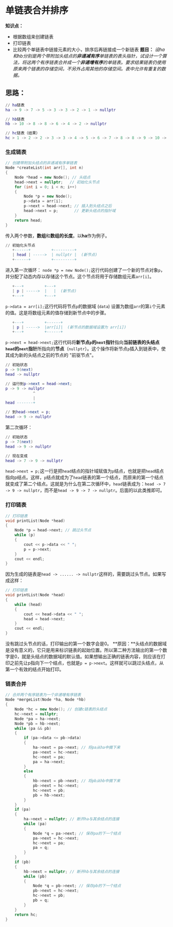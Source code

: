 # 单链表合并排序
**知识点：**
+ 根据数组来创建链表
+ 打印链表
+ 比较两个单链表中链接元素的大小，排序后再链接成一个新链表
**题目：**
_设ha和hb分别是两个带附加头结点的**非递减有序**单链表的表头指针，试设计一个算法，将这两个有序链表合并成一个**非递增有序**的单链表。要求结果链表仍使用原来两个链表的存储空间，不另外占用其他的存储空间。表中允许有重复的数据。_

## 思路：
```lua
// ha链表
ha -> 9 -> 7 -> 5 -> 3 -> 3 -> 2 -> 1 -> nullptr

// hb链表
hb -> 10 -> 8 -> 8 -> 6 -> 4 -> 2 -> nullptr

// hc链表（结果）
hc > 1 -> 2 -> 2 -> 3 -> 3 -> 4 -> 5 -> 6 -> 7 -> 8 -> 8 -> 9 -> 10 -> nullptr
```
### 生成链表
```C++
// 创建带附加头结点的非递减有序单链表
Node *createList(int arr[], int n)
{
    Node *head = new Node(); // 头结点
    head->next = nullptr;	// 初始化头节点
    for (int i = 0; i < n; i++)
    {
        Node *p = new Node();
        p->data = arr[i];
        p->next = head->next; // 插入到头结点之后
        head->next = p;       // 更新头结点的指针域
    }
    return head;
}
```

传入两个参数，**数组**和**数组的长度**。以**ha**作为例子。
```lua
// 初始化头节点
   +------+         +---------+
   | head | ----->  | nullptr |  (新节点)
   +------+         +---------+
```
进入第一次循环：
` node *p = new Node(); `这行代码创建了一个新的节点对象`p`，并分配了动态内存以存储这个节点。这个节点将用于存储数组元素`arr[i]`。

```lua
   +---+         +---+
   | p | ----->  |   |  (新节点)
   +---+         +---+
```
`p->data = arr[i];`这行代码将节点`p`的数据域 (`data`) 设置为数组`arr`的第` i `个元素的值。这是将数组元素的值存储到新节点中的步骤。

```lua
   +---+         +------+
   | p | ----->  |arr[i]|  (新节点的数据域设置为 arr[i])
   +---+         +------+
```
`p->next = head->next;`这行代码将**新节点` p `的` next `指针**指向**当前链表的头结点` head `的` next `指针**所指向的**节点**（`nullptr`）。这个操作将新节点` p `插入到链表中，使其成为新的头结点之前的节点的 "前驱节点"。

```lua
// 初始状态
p -> 9(next)
head -> nullptr

// 运行到p->next = head->next;
p -> 9 -> nullptr
            ^
            |
head -------+

// 到head->next = p;
head -> 9 -> nullptr
```
第二次循环：
```lua
// 初始状态
p -> 7(next)
head -> 9 -> nullptr

// 现在变成
head -> 7 -> 9 -> nullptr
```
` head->next = p; `这一行是把`head`结点的指针域赋值为`p`结点，也就是把`head`结点指向p结点。这样，`p`结点就成为了`head`链表的第一个结点，而原来的第一个结点就变成了第二个结点。这就是为什么在第二次循环中，`head`链表成为：`head -> 7 -> 9 -> nullptr`，而不是`head -> 9 -> 7 -> nullptr`。后面的以此类推即可。
### 打印链表
```C++
// 打印链表
void printList(Node *head)
{
    Node *p = head->next; // 跳过头节点
    while (p)
    {
        cout << p->data << " ";
        p = p->next;
    }
    cout << endl;
}
```
因为生成的链表是`head -> ...... -> nullptr`这样的，需要跳过头节点。如果写成这样：
```C++
// 打印链表
void printList(Node *head)
{
    while (head)
    {
        cout << head->data << " ";
        head = head->next;
    }
    cout << endl;
}
```
没有跳过头节点的话，打印输出的第一个数字会是0。
**原因：**头结点的数据域是没有意义的，它只是用来标识链表的起始位置。所以第二种方法输出的第一个数字是0，就是头结点的数据域的默认值。如果想输出正确的链表内容，则应该在打印之前先让p指向下一个结点，也就是`p = p->next`。这样就可以跳过头结点，从第一个有效的结点开始打印。
### 链表合并
```C++
// 合并两个有序链表为一个非递增有序链表
Node *mergeList(Node *ha, Node *hb)
{
    Node *hc = new Node(); // 创建c链表的头结点
    hc->next = nullptr;
    Node *pa = ha->next;
    Node *pb = hb->next;
    while (pa && pb)
    {
        if (pa->data <= pb->data)
        {
            ha->next = pa->next; // 将pa从ha中摘下来
            pa->next = hc->next;
            hc->next = pa;
            pa = ha->next;
        }
        else
        {
            hb->next = pb->next; // 将pb从hb中摘下来
            pb->next = hc->next;
            hc->next = pb;
            pb = hb->next;
        }
    }
    if (pa)
    {
        ha->next = nullptr; // 断开ha与其余结点的连接
        while (pa)
        {
            Node *q = pa->next; // 保存pa的下一个结点
            pa->next = hc->next;
            hc->next = pa;
            pa = q;
        }
    }
    if (pb)
    {
        hb->next = nullptr; // 断开hb与其余结点的连接
        while (pb)
        {
            Node *q = pb->next; // 保存pb的下一个结点
            pb->next = hc->next;
            hc->next = pb;
            pb = q;
        }
    }
    return hc;
}
```
